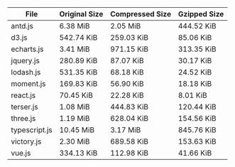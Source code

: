 | File | Original Size | Compressed Size | Gzipped Size |
| --- | --- | --- | --- |
| antd.js | 6.38 MiB | 2.05 MiB | 444.52 KiB |
| d3.js | 542.74 KiB | 259.03 KiB | 85.06 KiB |
| echarts.js | 3.41 MiB | 971.15 KiB | 313.35 KiB |
| jquery.js | 280.89 KiB | 87.07 KiB | 30.17 KiB |
| lodash.js | 531.35 KiB | 68.18 KiB | 24.52 KiB |
| moment.js | 169.83 KiB | 56.90 KiB | 18.18 KiB |
| react.js | 70.45 KiB | 22.28 KiB | 8.01 KiB |
| terser.js | 1.08 MiB | 444.83 KiB | 120.44 KiB |
| three.js | 1.19 MiB | 628.04 KiB | 154.56 KiB |
| typescript.js | 10.45 MiB | 3.17 MiB | 845.76 KiB |
| victory.js | 2.30 MiB | 689.58 KiB | 153.63 KiB |
| vue.js | 334.13 KiB | 112.98 KiB | 41.66 KiB |
